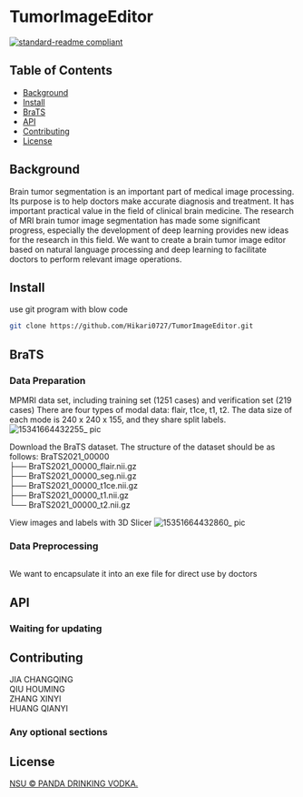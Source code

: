 # TumorImageEditor

[![standard-readme compliant](https://img.shields.io/badge/readme%20style-standard-brightgreen.svg?style=flat-square)](https://github.com/RichardLitt/standard-readme)

## Table of Contents

- [Background](#background)
- [Install](#install)
- [BraTS](#brats)
- [API](#api)
- [Contributing](#contributing)
- [License](#license)


## Background
Brain tumor segmentation is an important part of medical image processing. Its purpose is to help doctors make accurate diagnosis and treatment. It has important practical value in the field of clinical brain medicine. The research of MRI brain tumor image segmentation has made some significant progress, especially the development of deep learning provides new ideas for the research in this field. We want to create a brain tumor image editor based on natural language processing and deep learning to facilitate doctors to perform relevant image operations.
## Install

use git program with blow code

``` sh
git clone https://github.com/Hikari0727/TumorImageEditor.git
```


## BraTS  

### Data Preparation
MPMRI data set, including training set (1251 cases) and verification set (219 cases)
There are four types of modal data: flair, t1ce, t1, t2. The data size of each mode is 240 x 240 x 155, and they share split labels.
![15341664432255_ pic](https://user-images.githubusercontent.com/104084176/192958891-66f2c1b8-6617-4af8-a1d4-8ef62039b11b.jpg)

Download the BraTS dataset. The structure of the dataset should be as follows:
BraTS2021_00000   
├── BraTS2021_00000_flair.nii.gz  
├── BraTS2021_00000_seg.nii.gz   
├── BraTS2021_00000_t1ce.nii.gz  
├── BraTS2021_00000_t1.nii.gz  
└── BraTS2021_00000_t2.nii.gz  

View images and labels with 3D Slicer
![15351664432860_ pic](https://user-images.githubusercontent.com/104084176/192959008-2c52b316-86c6-4c03-8279-f78049214352.jpg)

### Data Preprocessing 

```
```
We want to encapsulate it into an exe file for direct use by doctors


## API

### Waiting for updating


## Contributing

JIA CHANGQING<br>
QIU HOUMING <br>
ZHANG XINYI<br>
HUANG QIANYI

### Any optional sections

## License

[NSU © PANDA DRINKING VODKA.](../LICENSE)
